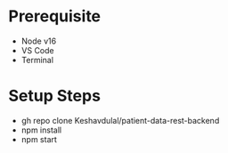 # Prerequisite
- Node v16
- VS Code
- Terminal

# Setup Steps

- gh repo clone Keshavdulal/patient-data-rest-backend
- npm install
- npm start